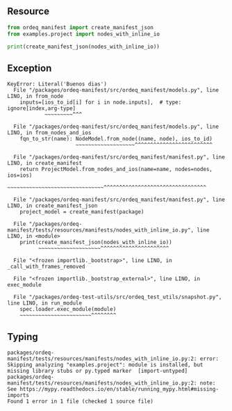 ## Resource

```python
from ordeq_manifest import create_manifest_json
from examples.project import nodes_with_inline_io

print(create_manifest_json(nodes_with_inline_io))

```

## Exception

```text
KeyError: Literal('Buenos dias')
  File "/packages/ordeq-manifest/src/ordeq_manifest/models.py", line LINO, in from_node
    inputs=[ios_to_id[i] for i in node.inputs],  # type: ignore[index,arg-type]
            ~~~~~~~~~^^^

  File "/packages/ordeq-manifest/src/ordeq_manifest/models.py", line LINO, in from_nodes_and_ios
    fqn_to_str(name): NodeModel.from_node((name, node), ios_to_id)
                      ~~~~~~~~~~~~~~~~~~~^^^^^^^^^^^^^^^^^^^^^^^^^

  File "/packages/ordeq-manifest/src/ordeq_manifest/manifest.py", line LINO, in create_manifest
    return ProjectModel.from_nodes_and_ios(name=name, nodes=nodes, ios=ios)
           ~~~~~~~~~~~~~~~~~~~~~~~~~~~~~~~^^^^^^^^^^^^^^^^^^^^^^^^^^^^^^^^^

  File "/packages/ordeq-manifest/src/ordeq_manifest/manifest.py", line LINO, in create_manifest_json
    project_model = create_manifest(package)

  File "/packages/ordeq-manifest/tests/resources/manifests/nodes_with_inline_io.py", line LINO, in <module>
    print(create_manifest_json(nodes_with_inline_io))
          ~~~~~~~~~~~~~~~~~~~~^^^^^^^^^^^^^^^^^^^^^^

  File "<frozen importlib._bootstrap>", line LINO, in _call_with_frames_removed

  File "<frozen importlib._bootstrap_external>", line LINO, in exec_module

  File "/packages/ordeq-test-utils/src/ordeq_test_utils/snapshot.py", line LINO, in run_module
    spec.loader.exec_module(module)
    ~~~~~~~~~~~~~~~~~~~~~~~^^^^^^^^

```

## Typing

```text
packages/ordeq-manifest/tests/resources/manifests/nodes_with_inline_io.py:2: error: Skipping analyzing "examples.project": module is installed, but missing library stubs or py.typed marker  [import-untyped]
packages/ordeq-manifest/tests/resources/manifests/nodes_with_inline_io.py:2: note: See https://mypy.readthedocs.io/en/stable/running_mypy.html#missing-imports
Found 1 error in 1 file (checked 1 source file)

```